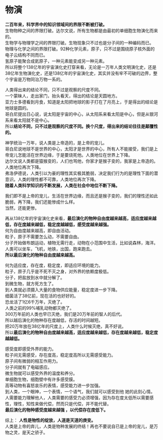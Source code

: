 # 物演

<strong>二百年来，科学界中的知识领域间的界限不断被打破。</strong>  
生物物种之间的界限打破。达尔文说，所有生物都是由最初的单细胞生物演化而来的。  
生物学与物理学之间的界限打破。生物现象只不过也是分子间的一种编码而已。  
物理与化学之间的界限打破。92种化学元素，原子，只不过是围绕原子核外面的电子云结构不同而已。  
氢原子能聚合成氦原子，一种元素能变成另一种元素。  
所以将整个138亿年的宇宙演化史打穿来看，无论是一万年人类文明演化史，还是38亿年生物演化史，还是138亿年的宇宙演化史，其实并没有牢不可破的边界，整个宇宙是万物同治万物一系的。

人类得出来的结论不同，只不过是观察的尺度不同。  
一个蒙昧人，走出家门，抬头看天，得出的结论是天圆地方。  
亚力士多德看到月食，知道是太阳把地球的影子打在了月亮上，于是得出的结论是地球是圆的。  
哥白尼提出日心说，说太阳是宇宙的中心，从太阳系来看太阳是中心，但是从银河系来看太阳就不是中心。  
所以<strong>结论不同，只不过是观察的尺度不同。换个尺度，得出来的结论往往是颠覆性的。</strong>

神学统治一万年，说人类是上帝造的，是上帝的宠儿。  
哥白尼说地球不是世界的中心，太阳才是世界的中心，所有人不能接受，我们是上帝宠儿怎能活在世界边缘，于是要烧死他。人类地位在世界上下降。  
达尔文说人类都是猿猴变的，人们也骂他，你家才是猴子变的，我家是上帝造的。人类地位再次下降。  
弗洛伊德说，人类引以为豪的理性其实极其脆弱，决定我们行为的是理性下面的潜意识。人类的理性都不可靠，人类地位再次下降。  
<strong>随着人类科学知识的不断发展，人类在社会中地位不断下降。</strong>

我们即不是上帝的宠儿，生活在世界边缘，而且还是猴子变的，我们的理性还如此脆弱，再下降，我们还能惨成什么样。  
当然，还能更惨。

再从138亿年的宇宙演化史来看，<strong>最后演化的物种自由度越来越高，适应度越来越低，存在度越来越低，稳定度越越低，感受度越来越强。</strong>  
何为自由度越来越高，即自由活动。  
粒子，原子不需要怎么动，不需要自由。  
分子开始做布朗运动，植物无需行走，动物在小范围中生活，比如说森林，海洋。  
人类可以坐车，飞机，地铁，出国，跑来跑去。  
<strong>所以最后演化的物种自由度越来越高。</strong>

何为适应度，存在度，稳定度，即适应环境的能力。  
粒子，原子几乎是不死不灭之身，对外界的依赖度极低。  
分子，把盐放到水中就分解了。  
到微生物，就方死方生了。  
到人类就必须摄入大量的食物供应能量，稳定度进一步下降。  
细菌活了38亿前，现在活的也好好的。  
恐龙活了1亿6千万年，灭绝了。  
人类之前的99%哺乳动物都灭绝了。  
300万年前的人类也早已灭绝，我们是20万年前的智人的后代。  
所以越后演化的物种存在度越低，存活的时间越短。  
把20万年放在38亿年的尺度上，人类什么时候灭绝，真不好说。  
所以<strong>最后演化的物种自由度越来越高，适应度越来越低，存在度越来越低，稳定度越越低。</strong>  

感受度即感受外界的能力。  
粒子间无需感受，存在度高，稳定度高所以无需感受能力。  
原子间有微弱的相互作用力。  
分子间就有了电磁感应。  
微生物就可以感受外界的温度和养分。  
单细胞生物，细胞壁中有许多感受膜。  
高等动物有喜怒哀乐的表情，感受能力进一步加强。  
到人类，一个眼神，一个表情，一个语气，我们就可以感受到他 她的此刻心情。人需要能力理解他人，人类需要的感受力必须增强，因为存在度太低所以需要感性，理性，知性来做代偿，然而只是代偿，并不能代替。  
<strong>最后演化的物种感受度越来越强 ，以代偿存在度低下。</strong>  

综上：
<strong>人性是物性的绽放，人道是天道的庚变。</strong>  
人类是上帝的弃儿，人类是物种发展的终结！再也不要说自已是上帝的宠儿，是万物之灵，是天之骄子。
